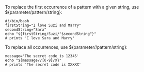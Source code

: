 To replace the first occurrence of a pattern with a given string, use ${parameter/pattern/string}:
```
#!/bin/bash
firstString="I love Suzi and Marry"
secondString="Sara"
echo "${firstString/Suzi/"$secondString"}"    
# prints 'I love Sara and Marry'
```
To replace all occurrences, use ${parameter//pattern/string}:

```
message='The secret code is 12345'
echo "${message//[0-9]/X}"           
# prints 'The secret code is XXXXX'
```
